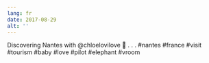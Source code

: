 ```yaml
---
lang: fr
date: 2017-08-29
alt: ''
---
```


Discovering Nantes with @chloelovilove 🐘
.
.
.
#nantes #france #visit #tourism #baby #love #pilot #elephant #vroom

